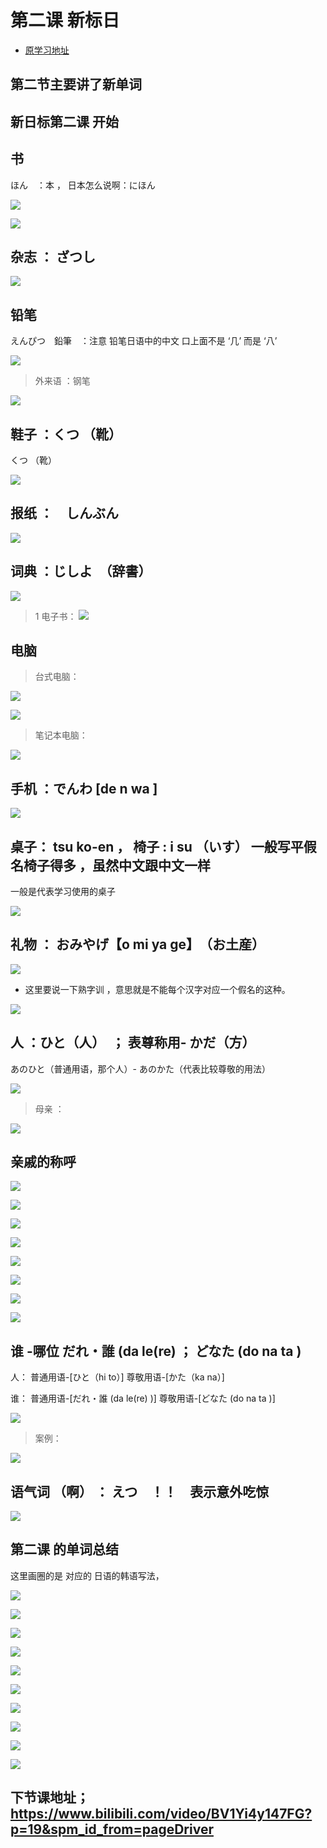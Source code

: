 # 第二课 新标日 

* [原学习地址](https://www.bilibili.com/video/BV1Yi4y147FG?p=18)


## 第二节主要讲了新单词 



## 新日标第二课 开始 

## 书

 ほん　：本  ，  日本怎么说啊：にほん

![](assets/10002/04/03/100-1615003696820.png)

![](assets/10002/04/03/100-1615003915457.png)


## 杂志  ： ざつし

![](assets/10002/04/03/100-1615004028180.png)

## 铅笔

えんぴつ　鉛筆　：注意 铅笔日语中的中文 口上面不是 ‘几’ 而是 ‘八’

![](assets/10002/04/03/100-1615004834819.png)


> 外来语 ：钢笔 

![](assets/10002/04/03/100-1615004964287.png)


## 鞋子 ：くつ （靴）

くつ （靴）


![](assets/10002/04/03/100-1615005063667.png)



## 报纸 ：　しんぶん

![](assets/10002/04/03/100-1615005235197.png)


## 词典 ：じしよ　（辞書）
 
 ![](assets/10002/04/03/100-1615005520838.png)

> 1 电子书：
![](assets/10002/04/03/100-1615005667557.png)


## 电脑  

> 台式电脑：

![](assets/10002/04/03/100-1615005746009.png)


![](assets/10002/04/03/100-1615005738148.png)

> 笔记本电脑：

![](assets/10002/04/03/100-1615005802047.png)

## 手机 ：でんわ [de n wa ]


![](assets/10002/04/03/100-1615005943918.png)


## 桌子： tsu ko-en ， 椅子 : i su （いす） 一般写平假名椅子得多 ，虽然中文跟中文一样

一般是代表学习使用的桌子

![](assets/10002/04/03/100-1615006099107.png)


## 礼物 ： おみやげ【o mi ya ge】　（お土産）　

![](assets/10002/04/03/100-1615006351598.png)

* 这里要说一下熟字训 ，意思就是不能每个汉字对应一个假名的这种。

![](assets/10002/04/03/100-1615006456547.png)


## 人 ：ひと（人）　； 表尊称用-  かだ（方） 

あのひと（普通用语，那个人）- あのかた（代表比较尊敬的用法）　

![](assets/10002/04/03/100-1615006590797.png)

> 母亲 ：

![](assets/10002/04/03/100-1615006814378.png)

## 亲戚的称呼


![](assets/10002/04/03/100-1615007000488.png)


![](assets/10002/04/03/100-1615007198228.png)


![](assets/10002/04/03/100-1615007495738.png)

![](assets/10002/04/03/100-1615007616667.png)

![](assets/10002/04/03/100-1615007679509.png)

![](assets/10002/04/03/100-1615007787198.png)


![](assets/10002/04/03/100-1615007907668.png)


![](assets/10002/04/03/100-1615008183368.png)


## 谁 -哪位  だれ・誰 (da  le(re) ； どなた (do na ta )

人：
    普通用语-[ひと（hi to）]
    尊敬用语-[かた（ka na）]

谁：
    普通用语-[だれ・誰 (da  le(re) )]
    尊敬用语-[どなた (do na ta )]

![](assets/10002/04/03/100-1615008845516.png)

> 案例：

![](assets/10002/04/03/100-1615009060587.png)


## 语气词 （啊） ： えつ　！！　表示意外吃惊

![](assets/10002/04/03/100-1615009145978.png)


## 第二课 的单词总结

这里画圈的是 对应的 日语的韩语写法，

![](assets/10002/04/03/100-1615009283599.png)



![](assets/10002/04/03/100-1615009331206.png)


![](assets/10002/04/03/100-1615009435098.png)

![](assets/10002/04/03/100-1615009539536.png)

![](assets/10002/04/03/100-1615011788567.png)

![](assets/10002/04/03/100-1615011808598.png)


![](assets/10002/04/03/100-1615011872616.png)

![](assets/10002/04/03/100-1615011928707.png)

![](assets/10002/04/03/100-1615012090764.png)

![](assets/10002/04/03/100-1615012161021.png)


## 下节课地址；https://www.bilibili.com/video/BV1Yi4y147FG?p=19&spm_id_from=pageDriver